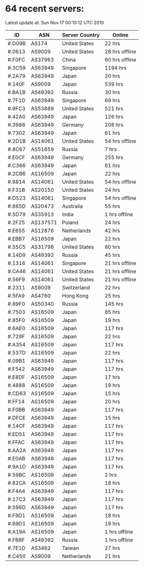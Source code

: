 # 64 recent servers:

Latest update at: Sun Nov 17 00:10:12 UTC 2019

| ID | ASN | Server Country | Online |
| -- | --- | -------------- | ------ |
| #.D09B | AS174 | United States | 22 hrs |
| #.0613 | AS9009 | United States | 28 hrs offline |
| #.F0FC | AS37963 | China | 60 hrs offline |
| #.3C59 | AS63949 | Singapore | 1194 hrs |
| #.2A79 | AS63949 | Japan | 20 hrs |
| #.140F | AS9009 | Japan | 539 hrs |
| #.BA1B | AS49392 | Russia | 30 hrs |
| #.7F1D | AS63949 | Singapore | 69 hrs |
| #.9FC3 | AS53889 | United States | 521 hrs |
| #.42A0 | AS63949 | Japan | 126 hrs |
| #.3988 | AS63949 | Germany | 208 hrs |
| #.7302 | AS63949 | Japan | 61 hrs |
| #.2D1B | AS14061 | United States | 54 hrs offline |
| #.8C67 | AS51659 | Russia | 7 hrs |
| #.E0CF | AS63949 | Germany | 255 hrs |
| #.C366 | AS63949 | Japan | 61 hrs |
| #.2CB6 | AS16509 | Japan | 22 hrs |
| #.6814 | AS14061 | United States | 54 hrs offline |
| #.F31B | AS20150 | United States | 24 hrs |
| #.D523 | AS14061 | Singapore | 54 hrs offline |
| #.865D | AS20473 | Australia | 55 hrs |
| #.5D79 | AS35913 | India | 1 hrs offline |
| #.2F25 | AS137571 | Poland | 24 hrs |
| #.E655 | AS12876 | Netherlands | 42 hrs |
| #.EBB7 | AS16509 | Japan | 22 hrs |
| #.55C5 | AS31798 | United States | 80 hrs |
| #.14D9 | AS49392 | Russia | 45 hrs |
| #.1316 | AS14061 | Singapore | 21 hrs offline |
| #.CA46 | AS14061 | United States | 21 hrs offline |
| #.56F9 | AS14061 | United States | 21 hrs offline |
| #.2311 | AS9009 | Switzerland | 22 hrs |
| #.5FA9 | AS4760 | Hong Kong | 25 hrs |
| #.89F0 | AS50340 | Russia | 145 hrs |
| #.7503 | AS16509 | Japan | 85 hrs |
| #.85F0 | AS16509 | Japan | 19 hrs |
| #.6AE0 | AS16509 | Japan | 117 hrs |
| #.728F | AS16509 | Japan | 22 hrs |
| #.A354 | AS16509 | Japan | 117 hrs |
| #.537D | AS16509 | Japan | 22 hrs |
| #.09B1 | AS63949 | Japan | 117 hrs |
| #.F542 | AS63949 | Japan | 117 hrs |
| #.E8DF | AS16509 | Japan | 17 hrs |
| #.4888 | AS16509 | Japan | 19 hrs |
| #.CD63 | AS16509 | Japan | 15 hrs |
| #.FF14 | AS16509 | Japan | 20 hrs |
| #.F0BB | AS63949 | Japan | 117 hrs |
| #.DFCE | AS63949 | Japan | 15 hrs |
| #.14CF | AS63949 | Japan | 117 hrs |
| #.ED51 | AS63949 | Japan | 117 hrs |
| #.FFAC | AS63949 | Japan | 117 hrs |
| #.AA2A | AS63949 | Japan | 117 hrs |
| #.E0AB | AS63949 | Japan | 117 hrs |
| #.9A1D | AS63949 | Japan | 117 hrs |
| #.59BC | AS16509 | Japan | 2 hrs |
| #.82CA | AS16509 | Japan | 18 hrs |
| #.F4A4 | AS63949 | Japan | 117 hrs |
| #.17C3 | AS63949 | Japan | 117 hrs |
| #.596D | AS63949 | Japan | 117 hrs |
| #.F9D1 | AS16509 | Japan | 18 hrs |
| #.69D1 | AS16509 | Japan | 19 hrs |
| #.A19A | AS16509 | Japan | 1 hrs offline |
| #.FB8F | AS49392 | Russia | 1 hrs offline |
| #.7E1D | AS3462 | Taiwan | 27 hrs |
| #.C450 | AS9009 | Netherlands | 21 hrs |

